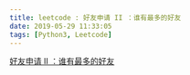 ```yaml
---
title: leetcode : 好友申请 II ：谁有最多的好友
date: 2019-05-29 11:33:05
tags: [Python3, Leetcode]
---
```


[好友申请 II ：谁有最多的好友](https://leetcode-cn.com/problems/friend-requests-ii-who-has-the-most-friends/)

